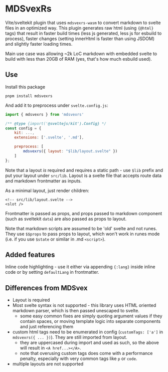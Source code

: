 # MDSvexRs

Vite/sveltekit plugin that uses `mdsvexrs-wasm` to convert markdown to svelte files in an optimized way.
This plugin generates raw html (using `{@html}` tags) that result in faster build times (less js generated, less js for esbuild to process), faster changes (setting innerHtml is faster than using JSDOM) and slightly faster loading times.

Main use case was allowing ~2k LoC markdown with embedded svelte to build with less than 20GB of RAM (yes, that's how much esbuild used).

## Use

Install this package

```
pnpm install mdsvexrs
```

And add it to preprocess under `svelte.config.js`:

```js
import { mdsvexrs } from 'mdsvexrs'

/** @type {import('@sveltejs/kit').Config} */
const config = {
	kit: ...,
	extensions: ['.svelte', '.md'],

	preprocess: [
        mdsvexrs({ layout: "$lib/layout.svelte" })
	]
};
```

Note that a layout *is* required and requires a static path - use `$lib` prefix and put your layout under `src/lib`. Layout is a svelte file
that accepts route data and markdown frontmatter as inputs.

As a minimal layout, just render children:

```svelte
<!-- src/lib/layout.svelte -->
<slot />
```

Frontmatter is passed as props, and props passed to markdown component (such as sveltekit `data`) are also passed as props to layout.

Note that markdown scripts are assumed to be 'old' svelte and not runes. They use `$$props` to pass props to layout, which won't work in runes mode (i.e. if you use `$state` or similar in .md `<script>`).

## Added features

Inline code highlighting - use it either via appending `{:lang}` inside inline code or by setting `defaultLang` in frontmatter.

## Differences from MDSvex

- Layout is required
- Most svelte syntax is not supported - this library uses HTML oriented markdown parser, which is then passed unescaped to svelte.
  - some easy common fixes are simply quoting argument values if they contain spaces, or moving template logic into separate components and just referencing them
- custom html tags need to be enumerated in config (`customTags: ['a']` in `mdsvexrs({ ... })`). They are still imported from layout.
  - they are uppercased during import and used as such, so the above will result in `<A href...></A>`.
  - note that overusing custom tags does come with a performance penalty, especially with very common tags like `p` or `code`.
- multiple layouts are not supported